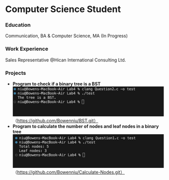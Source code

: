 # Computer Science Student

### Education
Communication, BA & Computer Science, MA (In Progress)

### Work Experience
Sales Representative @Hican International Consulting Ltd.

### Projects 
- **Program to check if a binary tree is a BST**
  ![BST Program Screenshot](assets/Question2.jpg)
  （https://github.com/Bowenniu/BST.git）
- **Program to calculate the number of nodes and leaf nodes in a binary tree**
  ![Calculate Nodes](assets/Question1.jpg)
  （https://github.com/Bowenniu/Calculate-Nodes.git）
